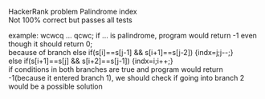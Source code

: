 HackerRank problem Palindrome index  
Not 100% correct but passes all tests  
  
example: wcwcq ... qcwc; if ... is palindrome, program would return -1 even though it should return 0;  
because of branch else if(s[i]==s[j-1] && s[i+1]==s[j-2]) {indx=j;j--;}  
                                   else if(s[i+1]==s[j] && s[i+2]==s[j-1]) {indx=i;i++;}  
if conditions in both branches are true and program would return -1(because it entered branch 1), we should check if going into branch 2 would be a possible solution 
